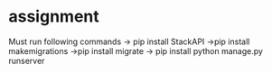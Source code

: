 # assignment
Must run following commands
-> pip install StackAPI
->pip install makemigrations
->pip install migrate
-> pip install python manage.py runserver